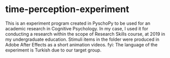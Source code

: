 # time-perception-experiment
This is an experiment program created in PyschoPy to be used for an academic research in Cognitive Psychology.
In my case, I used it for conducting a research within the scope of Research Skills course, at 2019 in my undergraduate education. 
Stimuli items in the folder were produced in Adobe After Effects as a short animation videos. 
fyi: The language of the experiment is Turkish due to our target group. 
